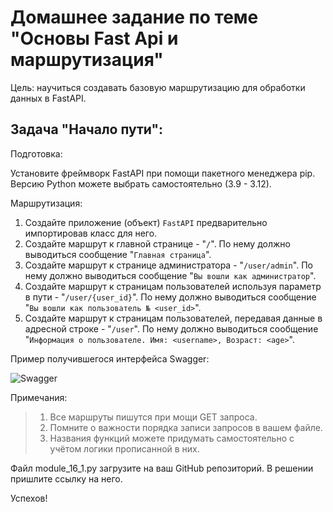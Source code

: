 # Домашнее задание по теме "Основы Fast Api и маршрутизация"

Цель: научиться создавать базовую маршрутизацию для обработки данных в
FastAPI.

## Задача "Начало пути":

Подготовка:

Установите фреймворк FastAPI при помощи пакетного менеджера pip. Версию
Python можете выбрать самостоятельно (3.9 - 3.12).

Маршрутизация:
1. Создайте приложение (объект) ```FastAPI``` предварительно импортировав
   класс для него.
2. Создайте маршрут к главной странице - "```/```". По нему должно выводиться
   сообщение "```Главная страница```".
3. Создайте маршрут к странице администратора - "```/user/admin```". По нему
   должно выводиться сообщение "```Вы вошли как администратор```".
4. Создайте маршрут к страницам пользователей используя параметр в пути -
   "```/user/{user_id}```". По нему должно выводиться сообщение "```Вы вошли
   как пользователь № <user_id>```".
5. Создайте маршрут к страницам пользователей, передавая данные в адресной
   строке - "```/user```". По нему должно выводиться сообщение "```Информация о
   пользователе. Имя: <username>, Возраст: <age>```".

Пример получившегося интерфейса Swagger:

![Swagger](https://static.tildacdn.com/tild3861-3835-4463-a139-373761316330/2024-07-22_17-48-46.png)

Примечания:
> 1. Все маршруты пишутся при мощи GET запроса.
> 2. Помните о важности порядка записи запросов в вашем файле.
> 3. Названия функций можете придумать самостоятельно с учётом логики
     прописанной в них.

Файл module_16_1.py загрузите на ваш GitHub репозиторий. В решении пришлите
ссылку на него.

Успехов!
